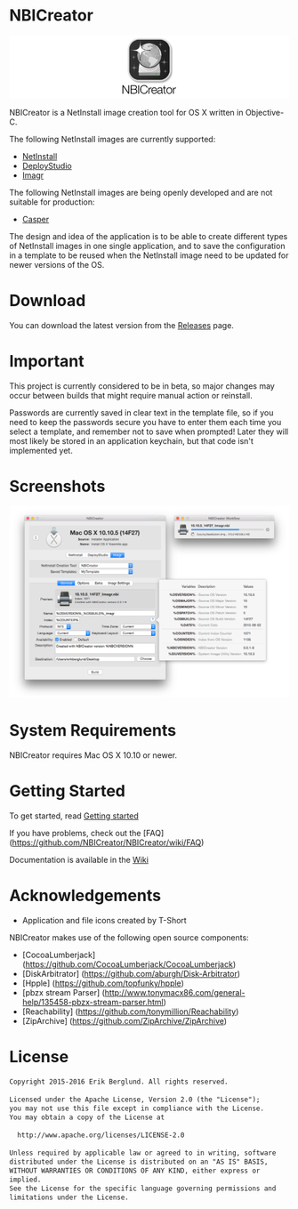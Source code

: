 # NBICreator

[![NBICreator](https://raw.githubusercontent.com/NBICreator/NBICreatorResources/master/Icons/NBICreatorIconGitHubBanner_text.png)](https://github.com/NBICreator/NBICreator/releases)

NBICreator is a NetInstall image creation tool for OS X written in Objective-C.

The following NetInstall images are currently supported:
* [NetInstall](https://github.com/NBICreator/NBICreator/wiki/NetInstall)
* [DeployStudio](https://github.com/NBICreator/NBICreator/wiki/DeployStudio)
* [Imagr](https://github.com/NBICreator/NBICreator/wiki/Imagr)
 
The following NetInstall images are being openly developed and are not suitable for production:
* [Casper](https://github.com/NBICreator/NBICreator/wiki/Casper)

The design and idea of the application is to be able to create different types of NetInstall images in one single application, and to save the configuration in a template to be reused when the NetInstall image need to be updated for newer versions of the OS.

# Download

You can download the latest version from the [Releases](https://github.com/NBICreator/NBICreator/releases) page.

# Important

This project is currently considered to be in beta, so major changes may occur between builds that might require manual action or reinstall.

Passwords are currently saved in clear text in the template file, so if you need to keep the passwords secure you have to enter them each time you select a template, and remember not to save when prompted! Later they will most likely be stored in an application keychain, but that code isn't implemented yet.

# Screenshots

![NBICreator Main Window](https://raw.githubusercontent.com/NBICreator/NBICreatorResources/master/Screenshots/NBICreatorScreenshot_ReadMe.png)

# System Requirements

NBICreator requires Mac OS X 10.10 or newer.

# Getting Started

To get started, read [Getting started](https://github.com/NBICreator/NBICreator/wiki/Getting-started)

If you have problems, check out the [FAQ] (https://github.com/NBICreator/NBICreator/wiki/FAQ)

Documentation is available in the [Wiki](https://github.com/NBICreator/NBICreator/wiki)

# Acknowledgements
* Application and file icons created by T-Short

NBICreator makes use of the following open source components:
* [CocoaLumberjack] (https://github.com/CocoaLumberjack/CocoaLumberjack)
* [DiskArbitrator] (https://github.com/aburgh/Disk-Arbitrator)
* [Hpple] (https://github.com/topfunky/hpple)
* [pbzx stream Parser] (http://www.tonymacx86.com/general-help/135458-pbzx-stream-parser.html)
* [Reachability] (https://github.com/tonymillion/Reachability)
* [ZipArchive] (https://github.com/ZipArchive/ZipArchive)

# License
    Copyright 2015-2016 Erik Berglund. All rights reserved.
    
    Licensed under the Apache License, Version 2.0 (the "License");
    you may not use this file except in compliance with the License.
    You may obtain a copy of the License at
    
      http://www.apache.org/licenses/LICENSE-2.0
    
    Unless required by applicable law or agreed to in writing, software
    distributed under the License is distributed on an "AS IS" BASIS,
    WITHOUT WARRANTIES OR CONDITIONS OF ANY KIND, either express or implied.
    See the License for the specific language governing permissions and
    limitations under the License.
